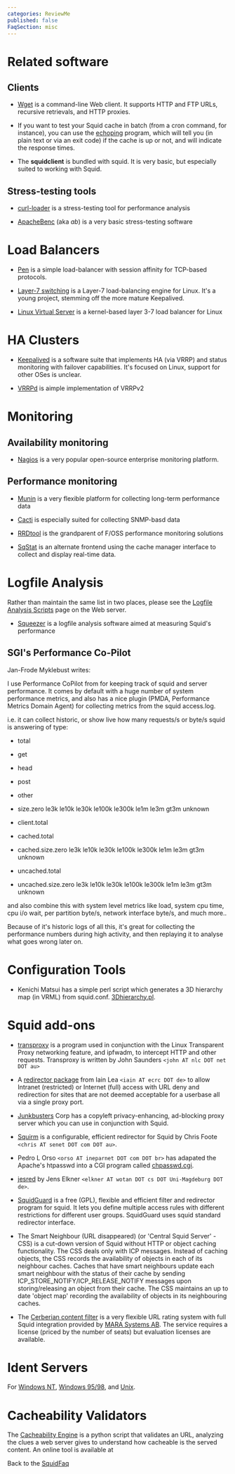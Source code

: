 ```yaml
---
categories: ReviewMe
published: false
FaqSection: misc
---
```

# Related software
## Clients

  - [Wget](ftp://gnjilux.cc.fer.hr/pub/unix/util/wget/) is a
    command-line Web client. It supports HTTP and FTP URLs, recursive
    retrievals, and HTTP proxies.

  - If you want to test your Squid cache in batch (from a cron command,
    for instance), you can use the
    [echoping](ftp://ftp.internatif.org/pub/unix/echoping/) program,
    which will tell you (in plain text or via an exit code) if the cache
    is up or not, and will indicate the response times.

  - The **squidclient** is bundled with squid. It is very basic, but
    especially suited to working with Squid.

## Stress-testing tools

  - [curl-loader](http://sourceforge.net/projects/curl-loader) is a
    stress-testing tool for performance analysis

  - [ApacheBenc](http://httpd.apache.org/docs/2.0/programs/ab.html) (aka
    *ab*) is a very basic stress-testing software

# Load Balancers

  - [Pen](http://siag.nu/pen/) is a simple load-balancer with session
    affinity for TCP-based protocols.

  - [Layer-7 switching](http://www.linux-l7sw.org/) is a Layer-7
    load-balancing engine for Linux. It's a young project, stemming off
    the more mature Keepalived.

  - [Linux Virtual Server](http://www.linuxvirtualserver.org/) is a
    kernel-based layer 3-7 load balancer for Linux

# HA Clusters

  - [Keepalived](http://www.keepalived.org/) is a software suite that
    implements HA (via VRRP) and status monitoring with failover
    capabilities. It's focused on Linux, support for other OSes is
    unclear.

  - [VRRPd](http://off.net/~jme/vrrpd/) is aimple implementation of
    VRRPv2

# Monitoring

## Availability monitoring

  - [Nagios](http://www.nagios.org/) is a very popular open-source
    enterprise monitoring platform.

## Performance monitoring

  - [Munin](http://munin.projects.linpro.no/) is a very flexible
    platform for collecting long-term performance data

  - [Cacti](http://www.cacti.net/) is especially suited for collecting
    SNMP-basd data

  - [RRDtool](http://oss.oetiker.ch/rrdtool) is the grandparent of F/OSS
    performance monitoring solutions

  - [SqStat](http://samm.kiev.ua/sqstat/) is an alternate frontend using
    the cache manager interface to collect and display real-time data.

# Logfile Analysis

Rather than maintain the same list in two places, please see the
[Logfile Analysis Scripts](http://www.squid-cache.org/Scripts/) page on
the Web server.

  - [Squeezer](http://sourceforge.net/projects/squidoptimizer/) is a
    logfile analysis software aimed at measuring Squid's performance

## SGI's Performance Co-Pilot

Jan-Frode Myklebust writes:

I use Performance CoPilot from [](http://oss.sgi.com/projects/pcp/) for
keeping track of squid and server performance. It comes by default with
a huge number of system performance metrics, and also has a nice plugin
(PMDA, Performance Metrics Domain Agent) for collecting metrics from the
squid access.log.

i.e. it can collect historic, or show live how many requests/s or byte/s
squid is answering of type:

  - total

  - get

  - head

  - post

  - other

  - size.zero le3k le10k le30k le100k le300k le1m le3m gt3m unknown

  - client.total

  - cached.total

  - cached.size.zero le3k le10k le30k le100k le300k le1m le3m gt3m
    unknown

  - uncached.total

  - uncached.size.zero le3k le10k le30k le100k le300k le1m le3m gt3m
    unknown

and also combine this with system level metrics like load, system cpu
time, cpu i/o wait, per partition byte/s, network interface byte/s, and
much more..

Because of it's historic logs of all this, it's great for collecting the
performance numbers during high activity, and then replaying it to
analyse what goes wrong later on.

# Configuration Tools

  - Kenichi Matsui has a simple perl script which generates a 3D
    hierarchy map (in VRML) from squid.conf.
    [3Dhierarchy.pl](ftp://ftp.nemoto.ecei.tohoku.ac.jp/pub/Net/WWW/VRML/converter/3Dhierarchy.pl).

# Squid add-ons

  - [transproxy](http://www.transproxy.nlc.net.au/) is a program used in
    conjunction with the Linux Transparent Proxy networking feature, and
    ipfwadm, to intercept HTTP and other requests. Transproxy is written
    by John Saunders `<john AT nlc DOT net DOT au>`

  - A [redirector
    package](ftp://ftp.sbs.de/pub/www/cache/redirector/redirector.tar.gz)
    from Iain Lea `<iain AT ecrc DOT de>` to allow Intranet (restricted)
    or Internet (full) access with URL deny and redirection for sites
    that are not deemed acceptable for a userbase all via a single proxy
    port.

  - [Junkbusters](http://internet.junkbuster.com) Corp has a copyleft
    privacy-enhancing, ad-blocking proxy server which you can use in
    conjunction with Squid.

  - [Squirm](http://squirm.foote.com.au/) is a configurable, efficient
    redirector for Squid by Chris Foote `<chris AT senet DOT com DOT
    au>`.

  - Pedro L Orso `<orso AT ineparnet DOT com DOT br>` has adapated the
    Apache's htpasswd into a CGI program called
    [chpasswd.cgi](http://web.onda.com.br/orso/chpasswd.html).

  - [jesred](http://ivs.cs.uni-magdeburg.de/~elkner/webtools/jesred/) by
    Jens Elkner `<elkner AT wotan DOT cs DOT Uni-Magdeburg DOT de>`.

  - [SquidGuard](http://www.squidguard.org/) is a free (GPL), flexible
    and efficient filter and redirector program for squid. It lets you
    define multiple access rules with different restrictions for
    different user groups. SquidGuard uses squid standard redirector
    interface.

  - The Smart Neighbour (URL disappeared) (or 'Central Squid Server' -
    CSS) is a cut-down version of Squid without HTTP or object caching
    functionality. The CSS deals only with ICP messages. Instead of
    caching objects, the CSS records the availability of objects in each
    of its neighbour caches. Caches that have smart neighbours update
    each smart neighbour with the status of their cache by sending
    ICP_STORE_NOTIFY/ICP_RELEASE_NOTIFY messages upon
    storing/releasing an object from their cache. The CSS maintains an
    up to date 'object map' recording the availability of objects in its
    neighbouring caches.

  - The [Cerberian content
    filter](http://www.marasystems.com/?section=cerberian) is a very
    flexible URL rating system with full Squid integration provided by
    [MARA Systems AB](http://marasystems.com/download/cerberian). The
    service requires a license (priced by the number of seats) but
    evaluation licenses are available.

# Ident Servers

For [Windows NT](http://ftp.tdcnorge.no/pub/windows/Identd/),
[Windows 95/98](http://identd.sourceforge.net/), and
[Unix](http://www2.lysator.liu.se/~pen/pidentd/).

# Cacheability Validators

The [Cacheability Engine](http://www.mnot.net/cacheability/) is a python
script that validates an URL, analyzing the clues a web server gives to
understand how cacheable is the served content. An online tool is
available at [](http://www.ircache.net/cgi-bin/cacheability.py)

Back to the
[SquidFaq](/SquidFaq)
